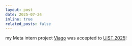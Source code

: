 ```yaml
---
layout: post
date: 2025-07-24
inline: true
related_posts: false
---
```


my Meta intern project [Viago](assets/pdf/viago.pdf) was accepted to [UIST 2025](https://uist.acm.org/2025/)!

